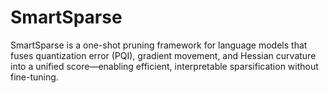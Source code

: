 # SmartSparse
SmartSparse is a one-shot pruning framework for language models that fuses quantization error (PQI), gradient movement, and Hessian curvature into a unified score—enabling efficient, interpretable sparsification without fine-tuning.
